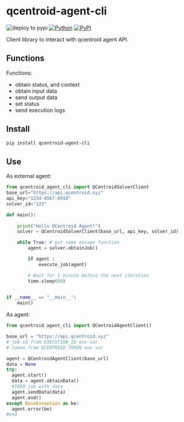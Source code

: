 # qcentroid-agent-cli

![deploy to pypi](https://github.com/QCentroid/qcentroid-agent-cli/actions/workflows/publish.yml/badge.svg)
[![Python](https://img.shields.io/pypi/pyversions/qcentroid-agent-cli.svg)](https://badge.fury.io/py/qcentroid-agent-cli)
[![PyPI](https://badge.fury.io/py/qcentroid-agent-cli.svg)](https://badge.fury.io/py/qcentroid-agent-cli)
 
Client library to interact with qcentroid agent API.



## Functions


Functions:
* obtain status, and context
* obtain input data 
* send output data
* set status
* send execution logs

## Install

```bash
pip install qcentroid-agent-cli
```


## Use

As external agent:

```python
from qcentroid_agent_cli import QCentroidSolverClient
base_url="https://api.qcentroid.xyz"
api_key="1234-4567-8910"
solver_id="123"

def main():
    
    print("Hello QCentroid Agent!")
    solver = QCentroidSolverClient(base_url, api_key, solver_id)

    while True: # put some escape function
        agent = solver.obtainJob()

        if agent :
            execute_job(agent)

        # Wait for 1 minute before the next iteration
        time.sleep(60)
   

if __name__ == "__main__":
    main()

```

As agent:

```python
from qcentroid_agent_cli import QCentroidAgentClient()

base_url = "https://api.qcentroid.xyz"
# job-id from EXECUTION_ID env var
# token from QCENTROID_TOKEN env var

agent = QCentroidAgentClient(base_url)
data = None
try:
  agent.start()
  data = agent.obtainData()
  #TODO job with data  
  agent.sendData(data)
  agent.end()
except BaseException as be:
  agent.error(be)
#end

```
  
